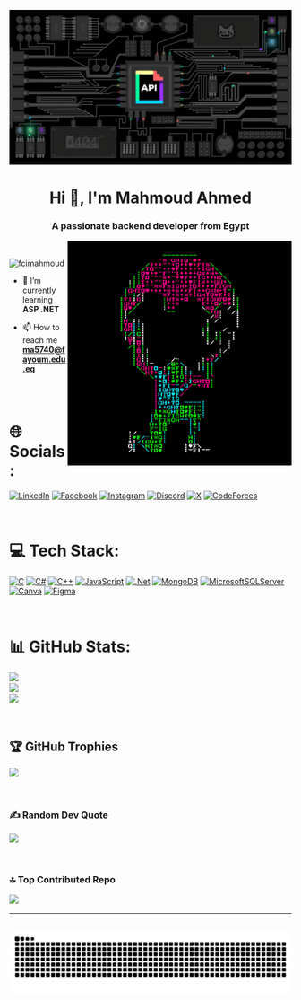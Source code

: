 ![MasterHead](https://github.com/fcimahmoud/fcimahmoud/blob/main/api-512d36c09662682717108a38bbb5c57d.gif)

<h1 align="center">Hi 👋, I'm Mahmoud Ahmed</h1>
<h3 align="center">A passionate backend developer from Egypt</h3>
<img align="right" alt="Coding" width="400" src="https://github.com/fcimahmoud/fcimahmoud/blob/main/giphy.gif">

<br>

<p align="left"> <img src="https://komarev.com/ghpvc/?username=fcimahmoud&label=Profile%20views&color=0e75b6&style=flat" alt="fcimahmoud" /> </p>

- 🌱 I’m currently learning **ASP .NET**

- 📫 How to reach me **ma5740@fayoum.edu.eg**

<br>
<br>

# 🌐 Socials:
[![LinkedIn](https://img.shields.io/badge/LinkedIn-%230077B5.svg?logo=linkedin&logoColor=white)](https://linkedin.com/in/mahmoud-ahmed-3291b7229) [![Facebook](https://img.shields.io/badge/Facebook-%231877F2.svg?logo=Facebook&logoColor=white)](https://facebook.com/mahmoudcs112) [![Instagram](https://img.shields.io/badge/Instagram-%23E4405F.svg?logo=Instagram&logoColor=white)](https://instagram.com/mahmoudahmed6432) [![Discord](https://img.shields.io/badge/Discord-%237289DA.svg?logo=discord&logoColor=white)](https://discord.gg/Blyatshoo#8701) [![X](https://img.shields.io/badge/X-black.svg?logo=X&logoColor=white)](https://x.com/mahmoudcs112) [![CodeForces](https://img.shields.io/badge/CodeForces-445f9d?logo=CodeForces&logoColor=white)](https://codeforces.com/profile/blyatsho)

<br>

# 💻 Tech Stack:
[![C](https://img.shields.io/badge/c-%2300599C.svg?style=for-the-badge&logo=c&logoColor=white)](https://www.cprogramming.com/) [![C#](https://img.shields.io/badge/c%23-%23239120.svg?style=for-the-badge&logo=csharp&logoColor=white)](https://www.w3schools.com/cs/) [![C++](https://img.shields.io/badge/c++-%2300599C.svg?style=for-the-badge&logo=c%2B%2B&logoColor=white)](https://dotnet.microsoft.com/) [![JavaScript](https://img.shields.io/badge/javascript-%23323330.svg?style=for-the-badge&logo=javascript&logoColor=%23F7DF1E)](https://developer.mozilla.org/en-US/docs/Web/JavaScript) [![.Net](https://img.shields.io/badge/.NET-5C2D91?style=for-the-badge&logo=.net&logoColor=white)](https://dotnet.microsoft.com/) [![MongoDB](https://img.shields.io/badge/MongoDB-%234ea94b.svg?style=for-the-badge&logo=mongodb&logoColor=white)](https://www.mongodb.com/) [![MicrosoftSQLServer](https://img.shields.io/badge/Microsoft%20SQL%20Server-CC2927?style=for-the-badge&logo=microsoft%20sql%20server&logoColor=white)](https://www.microsoft.com/en-us/sql-server) [![Canva](https://img.shields.io/badge/Canva-%2300C4CC.svg?style=for-the-badge&logo=Canva&logoColor=white)](https://www.canva.com/designschool/tutorials/) [![Figma](https://img.shields.io/badge/figma-%23F24E1E.svg?style=for-the-badge&logo=figma&logoColor=white)](https://www.figma.com/)

<br>

# 📊 GitHub Stats:
![](https://github-readme-stats.vercel.app/api?username=fcimahmoud&theme=dark&hide_border=false&include_all_commits=false&count_private=false)<br/>
![](https://github-readme-streak-stats.herokuapp.com/?user=fcimahmoud&theme=dark&hide_border=false)<br/>
![](https://github-readme-stats.vercel.app/api/top-langs/?username=fcimahmoud&theme=dark&hide_border=false&include_all_commits=false&count_private=false&layout=compact)

<br>

## 🏆 GitHub Trophies
![](https://github-profile-trophy.vercel.app/?username=fcimahmoud&theme=radical&no-frame=false&no-bg=false&margin-w=4)

<br>

### ✍️ Random Dev Quote
![](https://quotes-github-readme.vercel.app/api?type=horizontal&theme=gruvbox)

<br>

### 🔝 Top Contributed Repo
![](https://github-contributor-stats.vercel.app/api?username=fcimahmoud&limit=5&theme=dark&combine_all_yearly_contributions=true)


---

<br clear="both">

<img src="https://raw.githubusercontent.com/fcimahmoud/fcimahmoud/output/snake.svg" alt="Snake animation" />

<!-- Proudly created with GPRM ( https://gprm.itsvg.in ) -->
